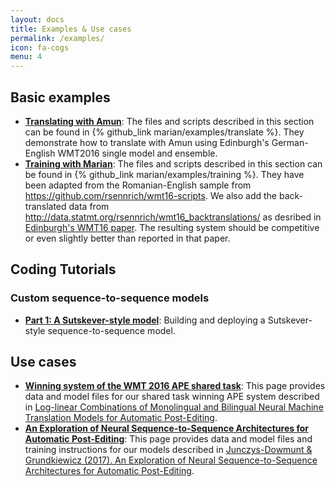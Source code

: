 ```yaml
---
layout: docs
title: Examples & Use cases
permalink: /examples/
icon: fa-cogs
menu: 4
---
```


## Basic examples

* **[Translating with Amun](/examples/translating/)**:
The files and scripts described in this section can be found in {% github_link
marian/examples/translate %}. They demonstrate how to translate with Amun using
Edinburgh's German-English WMT2016 single model and ensemble.
* **[Training with Marian](/examples/training/)**: The files
and scripts described in this section can be found in
{% github_link marian/examples/training %}. They have been adapted from the
Romanian-English sample from <https://github.com/rsennrich/wmt16-scripts>.
We also add the back-translated data from <http://data.statmt.org/rsennrich/wmt16_backtranslations/>
as desribed in [Edinburgh's WMT16 paper](http://www.aclweb.org/anthology/W16-2323).
The resulting system should be competitive or even slightly better than
reported in that paper.

## Coding Tutorials

### Custom sequence-to-sequence models
* **[Part 1: A Sutskever-style model](/examples/tutorial/)**: Building and deploying a
Sutskever-style sequence-to-sequence model.
<!--* **[Part 2: Re-implementing basic Nematus](/examples/tutorial/)**: Extending the Sutskever model to a shallow Bahdanau-style model with attention as implemented in Nematus. * **[Part 3: Going deeper](/examples/tutorial/)**: Adding stacked RNNs and Deep Transtion Networks.-->

## Use cases

* **[Winning system of the WMT 2016 APE shared task](/examples/postedit/)**:
This page provides data and model files for our shared task winning APE system
described in [Log-linear Combinations of Monolingual and Bilingual Neural
Machine Translation Models for Automatic
Post-Editing](http://www.aclweb.org/anthology/W16-2378).
* **[An Exploration of Neural Sequence-to-Sequence Architectures for Automatic Post-Editing](/examples/exploration/)**:
This page provides data and model files and training instructions for our models described in
[Junczys-Dowmunt & Grundkiewicz (2017). An Exploration of Neural Sequence-to-Sequence Architectures for Automatic Post-Editing](https://arxiv.org/abs/1706.04138).
